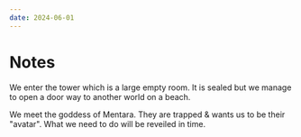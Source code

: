 ```yaml
---
date: 2024-06-01
---
```

# Notes

We enter the tower which is a large empty room. It is sealed but we manage to open a door way to another world on a beach.

We meet the goddess of Mentara. They are trapped & wants us to be their "avatar". What we need to do will be reveiled in time.